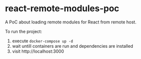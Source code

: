 # react-remote-modules-poc

A PoC about loading remote modules for React from remote host.

To run the project:
1. execute `docker-compose up -d`
2. wait untill containers are run and dependencies are installed
3. visit http://localhost:3000

